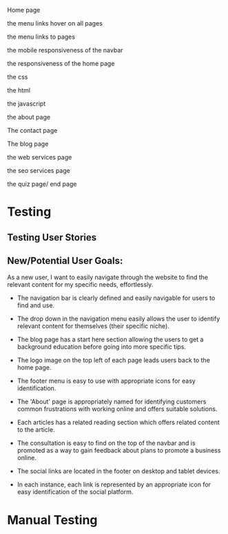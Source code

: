 Home page 

the menu links hover on all pages 

the menu links to pages 

the mobile responsiveness of the navbar 

the responsiveness of the home page 

the css 

the html 

the javascript 


the about page 


The contact page 


The blog page 

the web services page 

the seo services page 

the quiz page/ end page 


# Testing 

## Testing User Stories

## New/Potential User Goals:
As a new user, I want to easily navigate through the website to find the relevant content for my specific needs, effortlessly.

- The navigation bar is clearly defined and easily navigable for users to find and use.
- The drop down in the navigation menu easily allows the user to identify relevant content for themselves (their specific niche).
- The blog page has a start here section allowing the users to get a background education before going into more specific tips.
- The logo image on the top left of each page leads users back to the home page.
- The footer menu is easy to use with appropriate icons for easy identification.

- The 'About' page is appropriately named for identifying customers common frustrations with working online and offers suitable solutions. 
- Each articles has a related reading section which offers related content to the article.
- The consultation is easy to find on the top of the navbar and is promoted as a way to gain feedback about plans to promote a business online. 

- The social links are located in the footer on desktop and tablet devices.
- In each instance, each link is represented by an appropriate icon for easy identification of the social platform.


# Manual Testing 


